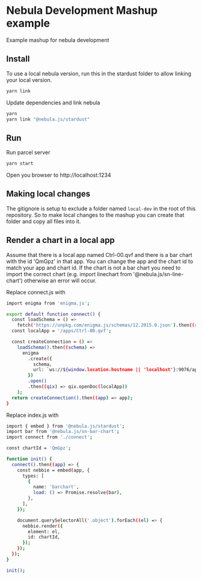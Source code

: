 # Nebula Development Mashup example

Example mashup for nebula development

## Install

To use a local nebula version, run this in the stardust folder to allow linking your local version.

```sh
yarn link
```

Update dependencies and link nebula

```sh
yarn
yarn link "@nebula.js/stardust"
```

## Run

Run parcel server

```sh
yarn start
```

Open you browser to http://localhost:1234

## Making local changes

The gitignore is setup to exclude a folder named `local-dev` in the root of this repository. So to make local changes to the mashup you can create that folder and copy all files into it.

## Render a chart in a local app

Assume that there is a local app named Ctrl-00.qvf and there is a bar chart with the id 'QmGpz' in that app. You can change the app and the chart id to match your app and chart id. If the chart is not a bar chart you need to import the correct chart (e.g. import linechart from '@nebula.js/sn-line-chart') otherwise an error will occur.

Replace connect.js with

```sh
import enigma from 'enigma.js';

export default function connect() {
  const loadSchema = () =>
    fetch('https://unpkg.com/enigma.js/schemas/12.2015.0.json').then((response) => response.json());
  const localApp = '/apps/Ctrl-00.qvf';

  const createConnection = () =>
    loadSchema().then((schema) =>
      enigma
        .create({
          schema,
          url: `ws://${window.location.hostname || 'localhost'}:9076/app${localApp}`,
        })
        .open()
        .then((qix) => qix.openDoc(localApp))
    );
  return createConnection().then((app) => app);
}
```

Replace index.js with

```sh
import { embed } from '@nebula.js/stardust';
import bar from '@nebula.js/sn-bar-chart';
import connect from './connect';

const chartId = 'QmGpz';

function init() {
  connect().then((app) => {
    const nebbie = embed(app, {
      types: [
        {
          name: 'barchart',
          load: () => Promise.resolve(bar),
        },
      ],
    });

    document.querySelectorAll('.object').forEach((el) => {
      nebbie.render({
        element: el,
        id: chartId,
      });
    });
  });
}

init();
```
